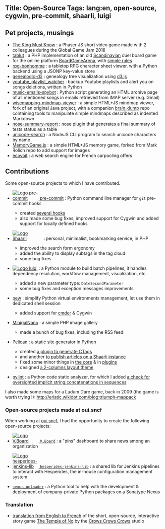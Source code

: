 Title: Open-Source
Tags: lang:en, open-source, cygwin, pre-commit, shaarli, luigi
---

## Pet projects, musings

- [The King Must Know](https://github.com/Lucas-C/OuiJam2018) : a Phaser JS short video game made with 2 colleagues during the Global Game Jam 2018
- [tablut](https://github.com/Lucas-C/tablut/) : a PHP implementation of an old [Scandinavian](https://en.wikipedia.org/wiki/Tafl_games) duel board game for the online platform [BoardGameArena](https://boardgamearena.com), with [simple rules](http://en.doc.boardgamearena.com/Gamehelptablut)
- [rpg-bonhomme](https://github.com/Lucas-C/rpg-bonhomme) : a tabletop RPG character sheet viewer, with a Python backend using a JSONP key-value store
- [genealogic-d3](https://github.com/Lucas-C/genealogic-d3) : genealogy tree visualization using [d3.js](https://d3js.org)
- [youtube_playlist_watcher](https://github.com/Lucas-C/youtube_playlist_watcher) : backup Youtube playlists and alert you on songs deletions, written in Python
- [music-emails-spybot](https://github.com/Lucas-C/music-emails-spybot) : Python script generating an HTML archive page of all mentioned songs in emails retrieved from IMAP server (e.g. Gmail)
- [wisemapping-mindmap-viewer](https://github.com/Lucas-C/wisemapping-mindmap-viewer) : a simple HTML+JS mindmap viewer, fork of an original Java project,
with a companion [brain_dump](https://github.com/Lucas-C/brain_dump) repo containing tools to manipulate simple mindmaps described as indented Markdown
- [nose-summary-report](https://pypi.org/project/nose-summary-report/) : nose plugin that generates a final summary of tests status as a table
- [unicode-search](https://github.com/Lucas-C/unicode-search) : a NodeJS CLI program to search unicode characters by name
- [MemoryGame.js](https://github.com/Lucas-C/MemoryGame.js) : a simple HTML+JS memory game, forked from Mark Rolich repo to add support for images
- [ecovoit](https://github.com/Lucas-C/ecovoit) : a web search engine for French carpooling offers


## Contributions
Some open-source projects to which I have contributed.

- [<img alt="Logo pre-commit" src="images/open-source/pre-commit-logo.png" style="max-width: 6em"> pre-commit](http://pre-commit.com) :
Python command line manager for `git` pre-commit hooks
    * created [several hooks](https://github.com/Lucas-C?tab=repositories&q=pre-commit-hooks&type=source)
    * also made some bug fixes, improved support for Cygwin and added support for locally defined hooks

- [<img alt="Logo Shaarli" src="images/open-source/shaarli-logo.png" style="max-width: 6rem">](https://github.com/shaarli/Shaarli) :
personal, minimalist, bookmarking service, in PHP
    * improved the search form ergonomy
    * added the ability to display subtags in the tag cloud
    * some bug fixes

- [<img alt="Logo luigi" src="images/open-source/luigi-logo.png" style="max-width: 6rem">](https://github.com/spotify/luigi) :
a Python module to build batch pipelines, it handles dependency resolution, workflow management, visualization, etc.
    * added a new parameter type: `DateSecondParameter`
    * some bug fixes and exception messages improvements

- [pew](https://github.com/berdario/pew) : simplify Python virtual environments management, let use them in dedicated shell session
    * added support for [cmder](http://cmder.net) & Cygwin

- [MinigalNano](https://github.com/sebsauvage/MinigalNano) : a simple PHP image gallery
    * made a bunch of bug fixes, including the RSS feed

- [Pelican](https://getpelican.com/) : a static site generator in Python
    * created [a plugin to generate CTags](https://github.com/getpelican/pelican-plugins/pull/1038)
    * and another [to publish articles on a Shaarli instance](https://github.com/getpelican/pelican-plugins/pull/1167)
    * fixed some minor things in [the core](https://github.com/getpelican/pelican/pulls?utf8=%E2%9C%93&q=is%3Apr+author%3ALucas-C+) & in [plugins](https://github.com/getpelican/pelican-plugins/pull/1035)
    * designed [a 2-columns layout theme](https://github.com/Lucas-C/pelican-theme-timeline)

- [pylint](http://pylint.pycqa.org/en/latest/intro.html) : a Python code static analyzer, for which I added [a check for oversighted implicit string concatenations in sequences](https://github.com/PyCQA/pylint/pull/1655)

I also made some maps for a Ludum Dare game, back in 2009 (the game is worth trying !):
<http://eriatic.wikidot.com/blog:triumph-mappack>


### Open-source projects made at oui.sncf

When working at [oui.sncf](https://jobs.oui.sncf), I had the opportunity to create the following open-source projects:

- [<img alt="Logo V.Board" src="images/open-source/logo-vboard.jpg" style="max-width: 6em"> `V.Board`](https://github.com/voyages-sncf-technologies/vboard) :
a "pins" dashboard to share news among an organization

- [<img alt="Logo hesperides-jenkins-lib" src="images/open-source/hesperides-jenkins-lib-logo.png" style="max-width: 6em"> `hesperides-jenkins-lib`](https://github.com/voyages-sncf-technologies/hesperides-jenkins-lib) :
a shared lib for Jenkins pipelines to interact with Hesperides, the in-house configuration management system

- [`nexus_uploader`](https://github.com/voyages-sncf-technologies/nexus_uploader) :
a Python tool to help with the development & deployment of company-private Python packages on a Sonatype Nexus


### Translation
- [translation from English to French](https://github.com/CrowsCrowsCrows/the-temple-of-no/pull/1) of the short, open-source, interactive story game
[The Temple of No](https://crowscrowscrows.itch.io/the-temple-of-no) by the [Crows Crows Crows](http://www.crowscrowscrows.com/) studio


<style>
.uk-article-content > ul > li {
    margin-bottom: 2rem;
}
</style>
